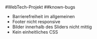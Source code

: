 #WebTech-Projekt
##known-bugs
* Barrierefreiheit im allgemeinen
* Footer nicht responsive
* Bilder innerhalb des Sliders nicht mittig 
* Kein einheitliches CSS